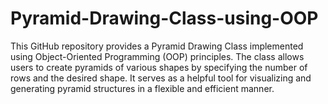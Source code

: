 # Pyramid-Drawing-Class-using-OOP
This GitHub repository provides a Pyramid Drawing Class implemented using Object-Oriented Programming (OOP) principles. The class allows users to create pyramids of various shapes by specifying the number of rows and the desired shape. It serves as a helpful tool for visualizing and generating pyramid structures in a flexible and efficient manner.
